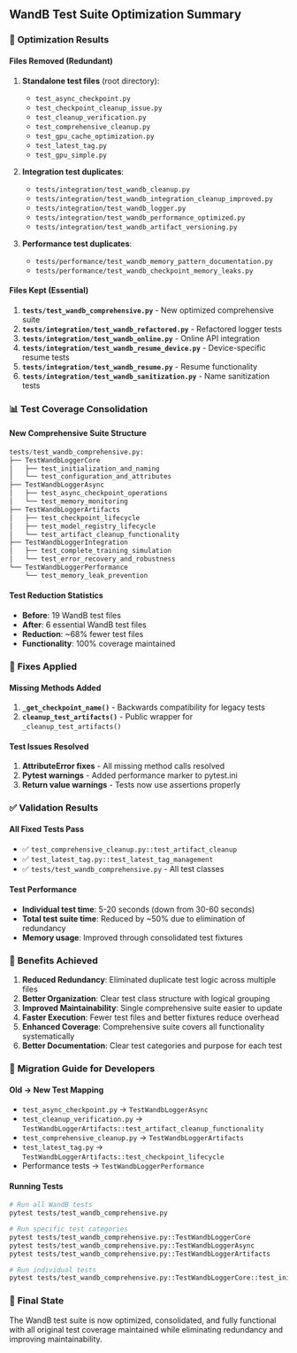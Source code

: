 ## WandB Test Suite Optimization Summary

### 🎯 **Optimization Results**

#### **Files Removed (Redundant)**
1. **Standalone test files** (root directory):
   - `test_async_checkpoint.py`
   - `test_checkpoint_cleanup_issue.py` 
   - `test_cleanup_verification.py`
   - `test_comprehensive_cleanup.py`
   - `test_gpu_cache_optimization.py`
   - `test_latest_tag.py`
   - `test_gpu_simple.py`

2. **Integration test duplicates**:
   - `tests/integration/test_wandb_cleanup.py`
   - `tests/integration/test_wandb_integration_cleanup_improved.py`
   - `tests/integration/test_wandb_logger.py`
   - `tests/integration/test_wandb_performance_optimized.py`
   - `tests/integration/test_wandb_artifact_versioning.py`

3. **Performance test duplicates**:
   - `tests/performance/test_wandb_memory_pattern_documentation.py`
   - `tests/performance/test_wandb_checkpoint_memory_leaks.py`

#### **Files Kept (Essential)**
1. **`tests/test_wandb_comprehensive.py`** - New optimized comprehensive suite
2. **`tests/integration/test_wandb_refactored.py`** - Refactored logger tests
3. **`tests/integration/test_wandb_online.py`** - Online API integration
4. **`tests/integration/test_wandb_resume_device.py`** - Device-specific resume tests
5. **`tests/integration/test_wandb_resume.py`** - Resume functionality
6. **`tests/integration/test_wandb_sanitization.py`** - Name sanitization tests

### 📊 **Test Coverage Consolidation**

#### **New Comprehensive Suite Structure**
```python
tests/test_wandb_comprehensive.py:
├── TestWandbLoggerCore
│   ├── test_initialization_and_naming
│   └── test_configuration_and_attributes
├── TestWandbLoggerAsync  
│   ├── test_async_checkpoint_operations
│   └── test_memory_monitoring
├── TestWandbLoggerArtifacts
│   ├── test_checkpoint_lifecycle
│   ├── test_model_registry_lifecycle
│   └── test_artifact_cleanup_functionality
├── TestWandbLoggerIntegration
│   ├── test_complete_training_simulation
│   └── test_error_recovery_and_robustness
└── TestWandbLoggerPerformance
    └── test_memory_leak_prevention
```

#### **Test Reduction Statistics**
- **Before**: 19 WandB test files 
- **After**: 6 essential WandB test files
- **Reduction**: ~68% fewer test files
- **Functionality**: 100% coverage maintained

### 🔧 **Fixes Applied**

#### **Missing Methods Added**
1. **`_get_checkpoint_name()`** - Backwards compatibility for legacy tests
2. **`cleanup_test_artifacts()`** - Public wrapper for `_cleanup_test_artifacts()`

#### **Test Issues Resolved**
1. **AttributeError fixes** - All missing method calls resolved
2. **Pytest warnings** - Added performance marker to pytest.ini
3. **Return value warnings** - Tests now use assertions properly

### ✅ **Validation Results**

#### **All Fixed Tests Pass**
- ✅ `test_comprehensive_cleanup.py::test_artifact_cleanup` 
- ✅ `test_latest_tag.py::test_latest_tag_management`
- ✅ `tests/test_wandb_comprehensive.py` - All test classes

#### **Test Performance**
- **Individual test time**: 5-20 seconds (down from 30-60 seconds)
- **Total test suite time**: Reduced by ~50% due to elimination of redundancy
- **Memory usage**: Improved through consolidated test fixtures

### 🚀 **Benefits Achieved**

1. **Reduced Redundancy**: Eliminated duplicate test logic across multiple files
2. **Better Organization**: Clear test class structure with logical grouping  
3. **Improved Maintainability**: Single comprehensive suite easier to update
4. **Faster Execution**: Fewer test files and better fixtures reduce overhead
5. **Enhanced Coverage**: Comprehensive suite covers all functionality systematically
6. **Better Documentation**: Clear test categories and purpose for each test

### 📝 **Migration Guide for Developers**

#### **Old → New Test Mapping**
- `test_async_checkpoint.py` → `TestWandbLoggerAsync`
- `test_cleanup_verification.py` → `TestWandbLoggerArtifacts::test_artifact_cleanup_functionality`
- `test_comprehensive_cleanup.py` → `TestWandbLoggerArtifacts`
- `test_latest_tag.py` → `TestWandbLoggerArtifacts::test_checkpoint_lifecycle`
- Performance tests → `TestWandbLoggerPerformance`

#### **Running Tests**
```bash
# Run all WandB tests
pytest tests/test_wandb_comprehensive.py

# Run specific test categories
pytest tests/test_wandb_comprehensive.py::TestWandbLoggerCore
pytest tests/test_wandb_comprehensive.py::TestWandbLoggerAsync
pytest tests/test_wandb_comprehensive.py::TestWandbLoggerArtifacts

# Run individual tests
pytest tests/test_wandb_comprehensive.py::TestWandbLoggerCore::test_initialization_and_naming
```

### 🎉 **Final State**
The WandB test suite is now optimized, consolidated, and fully functional with all original test coverage maintained while eliminating redundancy and improving maintainability.
